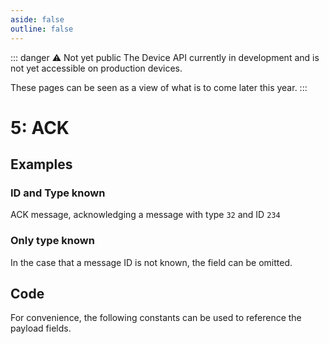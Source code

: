 ```yaml
---
aside: false
outline: false
---
```


<script setup>
import ProtocolBytes from '../../../components/ProtocolBytes.vue';
import SplitColumnView from '../../../components/SplitColumnView.vue';
import GenerateConsts from '../../../components/GenerateConsts.vue'
import PayloadTable from '../../../components/PayloadTable.vue'
</script>

::: danger ⚠️ Not yet public
The Device API currently in development and is not yet accessible on production devices.

These pages can be seen as a view of what is to come later this year.
:::

# 5: ACK

<SplitColumnView>
<template #left>

Used to acknowledge a previously sent message.

```mermaid
flowchart LR
    A[Sender] -->|Message| B(Receiver)
    B -->|ACK| A
```

The [Response Message ID](./../headers#_3-response-message-id) field in the header can be used in place of an ACK if an immediate response is being sent.


```mermaid
flowchart LR
    A[Sender] -->|Message| B(Receiver)
    B -->|Response| A
```

If a sender does not receive an ACK or response, it may resend the message.


```mermaid
flowchart LR
    A[Sender] -->|Message| B(Receiver)
    A[Sender] -->|Message repeat| B(Receiver)
```

ACKs should not themselves be ACKed.

</template>
<template #right>

<PayloadTable :messageId="5" headerText="Payload" headerMarginTop="0px" />

</template>
</SplitColumnView>

## Examples

### ID and Type known

ACK message, acknowledging a message with type `32` and ID `234`

<ProtocolBytes
    byteString="3 18 0 5 0 0 0 2 0 1 2 2 32 0 1 234 14 66"
    :boldPositions="[3,12,15]"
    :allowCollapse="true" defaultCollapsed="true"
/>


### Only type known

In the case that a message ID is not known, the field can be omitted.

<ProtocolBytes
    byteString="3 15 0 5 0 0 0 1 0 1 2 32 0 164 69"
    :boldPositions="[3,11]"
    :allowCollapse="true" defaultCollapsed="true"
/>

## Code

For convenience, the following constants can be used to reference the payload fields.

<GenerateConsts :messageId="5"/>
